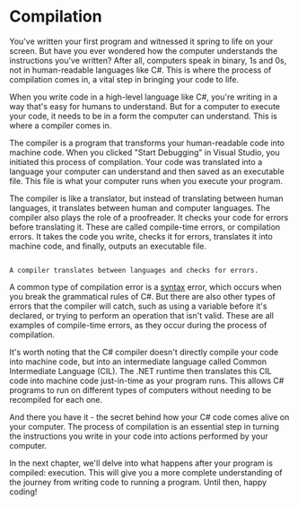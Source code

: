 # Compilation

You've written your first program and witnessed it spring to life on your screen. But have you ever wondered how the computer understands the instructions you've written? After all, computers speak in binary, 1s and 0s, not in human-readable languages like C#. This is where the process of compilation comes in, a vital step in bringing your code to life.

When you write code in a high-level language like C#, you're writing in a way that's easy for humans to understand. But for a computer to execute your code, it needs to be in a form the computer can understand. This is where a compiler comes in.

The compiler is a program that transforms your human-readable code into machine code. When you clicked "Start Debugging" in Visual Studio, you initiated this process of compilation. Your code was translated into a language your computer can understand and then saved as an executable file. This file is what your computer runs when you execute your program.

The compiler is like a translator, but instead of translating between human languages, it translates between human and computer languages.
The compiler also plays the role of a proofreader. It checks your code for errors before translating it. These are called compile-time errors, or compilation errors.
It takes the code you write, checks it for errors, translates it into machine code, and finally, outputs an executable file.

```{figure} https://media.discordapp.net/attachments/1118630713084870736/1121356672770772992/chrokh_two_people_with_speech_bubbles_and_symbols_from_differen_e9d77d1c-2bcb-4f44-9634-3cda19786939.png?width=2700&height=1350

A compiler translates between languages and checks for errors.
```

A common type of compilation error is a [syntax](syntax) error, which occurs when you break the grammatical rules of C#. But there are also other types of errors that the compiler will catch, such as using a variable before it's declared, or trying to perform an operation that isn't valid. These are all examples of compile-time errors, as they occur during the process of compilation.

It's worth noting that the C# compiler doesn't directly compile your code into machine code, but into an intermediate language called Common Intermediate Language (CIL). The .NET runtime then translates this CIL code into machine code just-in-time as your program runs. This allows C# programs to run on different types of computers without needing to be recompiled for each one.

And there you have it - the secret behind how your C# code comes alive on your computer. The process of compilation is an essential step in turning the instructions you write in your code into actions performed by your computer.

In the next chapter, we'll delve into what happens after your program is compiled: execution. This will give you a more complete understanding of the journey from writing code to running a program. Until then, happy coding!
